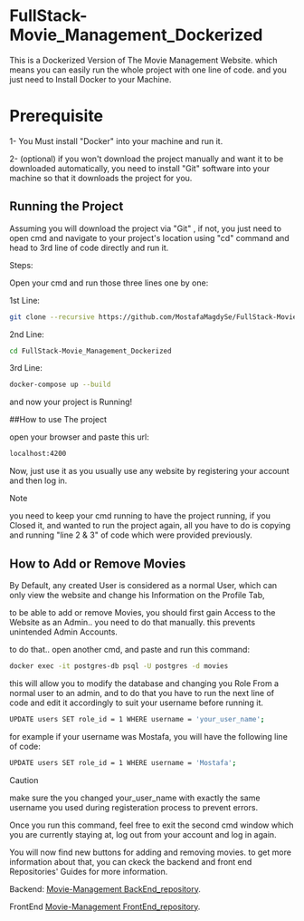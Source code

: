 # FullStack-Movie_Management_Dockerized
This is a Dockerized Version of The Movie Management Website. which means you can easily run the whole project with one line of code. and you just need to Install Docker to your Machine.

# Prerequisite
1- You Must install "Docker" into your machine and run it.

2- (optional) if you won't download the project manually and want it to be downloaded automatically, you need to install "Git" software into your machine so that it downloads the project for you.

## Running the Project
Assuming you will download the project via "Git" , if not, you just need to open cmd and navigate to your project's location using "cd" command and head to 3rd line of code directly and run it.

Steps:

Open your cmd and run those three lines one by one:

1st Line:
```bash
git clone --recursive https://github.com/MostafaMagdySe/FullStack-Movie_Management_Dockerized.git
```
2nd Line:
```bash
cd FullStack-Movie_Management_Dockerized
```
3rd Line:
```bash
docker-compose up --build
```
and now your project is Running!

##How to use The project

open your browser and paste this url:
```bash
localhost:4200
```

Now, just use it as you usually use any website by registering your account and then log in.

> [!NOTE]
 >you need to keep your cmd running to have the project running, if you Closed it, and wanted to run the project again, all you have to do is copying and running "line 2 & 3" of code which were provided previously.

## How to Add or Remove Movies
By Default, any created User is considered as a normal User, which can only view the website and change his Information on the  Profile Tab,

to be able to add or remove Movies, you should first gain Access to the Website as an Admin.. you need to do that manually. this prevents unintended Admin Accounts.

to do that.. open another cmd, and paste and run this command:
```bash
docker exec -it postgres-db psql -U postgres -d movies
```
this will allow you to modify the database and changing you Role From a normal user to an admin, and to do that you have to run the next line of code and edit it accordingly to suit your username before running it.

```bash
UPDATE users SET role_id = 1 WHERE username = 'your_user_name';
```
for example if your username was Mostafa, you will have the following line of code:
```bash
UPDATE users SET role_id = 1 WHERE username = 'Mostafa';
```

> [!CAUTION]
>make sure the you changed your_user_name with exactly the same username you used during registeration process to prevent errors.

Once you run this command, feel free to exit the second cmd window which you are currently staying at, log out from your account and log in again.

You will now find new buttons for adding and removing movies. to get more information about that, you can ckeck the backend and front end Repositories' Guides for more information.

Backend:  [Movie-Management BackEnd_repository](https://github.com/MostafaMagdySe/Movie-Management).

FrontEnd  [Movie-Management FrontEnd_repository](https://github.com/MostafaMagdySe/Movie-Management-Front-End).
